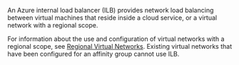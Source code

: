An Azure internal load balancer (ILB) provides network load balancing between virtual machines that reside inside a cloud service, or a virtual network with a regional scope.

For information about the use and configuration of virtual networks with a regional scope, see [Regional Virtual Networks](/documentation/articles/virtual-networks-migrate-to-regional-vnet/). Existing virtual networks that have been configured for an affinity group cannot use ILB.
